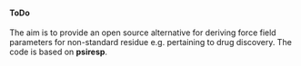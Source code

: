 #### ToDo 

The aim is to provide an open source alternative for deriving force field parameters for non-standard residue e.g. pertaining to drug discovery. The code is based on **psiresp**. 









